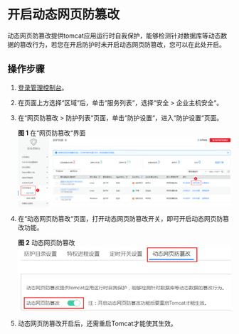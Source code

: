 # 开启动态网页防篡改<a name="hss_01_0218"></a>

动态网页防篡改提供tomcat应用运行时自我保护，能够检测针对数据库等动态数据的篡改行为，若您在开启防护时未开启动态网页防篡改，您可以在此处开启。

## 操作步骤<a name="section3732351193211"></a>

1.  [登录管理控制台](https://console.huaweicloud.com)。
2.  在页面上方选择“区域“后，单击“服务列表“，选择“安全  \>  企业主机安全“。
3.  在“网页防篡改  \>  防护列表“页面，单击“防护设置“，进入“防护设置“页面。

    **图 1**  在“网页防篡改“界面<a name="hss_01_0216_fig20365181613515"></a>  
    ![](figures/在网页防篡改界面.png "在网页防篡改界面")

4.  在“动态网页防篡改“页面，打开动态网页防篡改开关，即可开启动态网页防篡改功能。

    **图 2**  动态网页防篡改<a name="fig169916484292"></a>  
    ![](figures/动态网页防篡改.png "动态网页防篡改")

5.  动态网页防篡改开启后，还需重启Tomcat才能使其生效。

